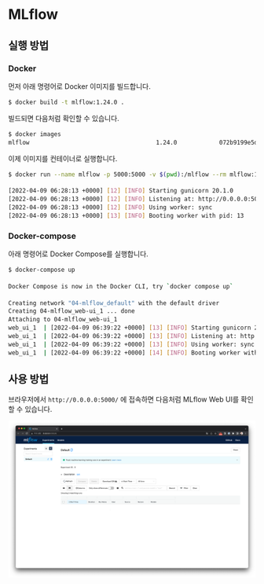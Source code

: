 # MLflow

## 실행 방법

### Docker

먼저 아래 명령어로 Docker 이미지를 빌드합니다.

```bash
$ docker build -t mlflow:1.24.0 .
```

빌드되면 다음처럼 확인할 수 있습니다.

```bash
$ docker images
mlflow                                    1.24.0            072b9199e5d1   2 minutes ago   611MB
```

이제 이미지를 컨테이너로 실행합니다.

```bash
$ docker run --name mlflow -p 5000:5000 -v $(pwd):/mlflow --rm mlflow:1.24.0

[2022-04-09 06:28:13 +0000] [12] [INFO] Starting gunicorn 20.1.0
[2022-04-09 06:28:13 +0000] [12] [INFO] Listening at: http://0.0.0.0:5000 (12)
[2022-04-09 06:28:13 +0000] [12] [INFO] Using worker: sync
[2022-04-09 06:28:13 +0000] [13] [INFO] Booting worker with pid: 13
```

### Docker-compose

아래 명령어로 Docker Compose를 실행합니다.

```bash
$ docker-compose up

Docker Compose is now in the Docker CLI, try `docker compose up`

Creating network "04-mlflow_default" with the default driver
Creating 04-mlflow_web-ui_1 ... done
Attaching to 04-mlflow_web-ui_1
web_ui_1  | [2022-04-09 06:39:22 +0000] [13] [INFO] Starting gunicorn 20.1.0
web_ui_1  | [2022-04-09 06:39:22 +0000] [13] [INFO] Listening at: http://0.0.0.0:5000 (13)
web_ui_1  | [2022-04-09 06:39:22 +0000] [13] [INFO] Using worker: sync
web_ui_1  | [2022-04-09 06:39:22 +0000] [14] [INFO] Booting worker with pid: 14
```

## 사용 방법

브라우저에서 `http://0.0.0.0:5000/` 에 접속하면 다음처럼 MLflow Web UI를 확인할 수 있습니다.

![web ui](./assets/images/mlflow-web-ui.png)
